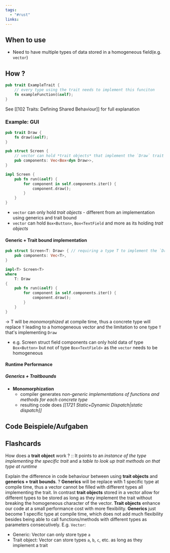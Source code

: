 ```yaml
---
tags:
  - "#rust"
links:
---
```

## When to use
- Need to have multiple types of data stored in a homogeneous field(e.g. `vector`) 

## How ?
```Rust
pub trait ExampleTrait {
	// every type using the trait needs to implement this funciton
	fn exampleFunction(&self);
}
```
See [[102 Traits: Defining Shared Behaviour]] for full explanation

### Example: GUI
```Rust
pub trait Draw {
	fn draw(&self);
}
```
```Rust
pub struct Screen {
	// vector can hold *trait objects* that implement the `Draw` trait
	pub components: Vec<Box<dyn Draw>>,
}

impl Screen {
	pub fn run(&self) {
		for component in self.components.iter() {
			component.draw();
		}
	}
}
```
- `vector` can only hold *trait objects* - different from an implementation using generics and trait bound
- `vector` can hold `Box<Button>`, `Box<TextField` and more as its holding *trait objects*
#### Generic + Trait bound implementation
```Rust
pub struct Screen<T: Draw> { // requiring a type T to implement the `Draw` trait
	pub components: Vec<T>,
}

impl<T> Screen<T>
where
	T: Draw
{
	pub fn run(&self) {
		for component in self.components.iter() {
			component.draw();
		}
	}
}
```
-> T will be *monomorphized* at compile time, thus a concrete type will replace `T` leading to a homogeneous vector and the limitation to one type `T` that's implementing `Draw`
- e.g. Screen struct field components can only hold data of type `Box<Button>` but not of type `Box<TextField>` as the `vector` needs to be homogeneous

#### Runtime Performance
##### Generics + Traitbounds
- **Monomorphization** 
	- compiler generates *non-generic implementations of functions and methods for each concrete type*
	- resulting code does *[[1721 Static+Dynamic Dispatch|static dispatch]]*
## Code Beispiele/Aufgaben


## Flashcards
How does a **trait object** work ? :: It points to an *instance of the type implementing the specific trait* and a *table to look up trait methods on that type at runtime*

<!--SR:!2024-09-30,44,270-->

Explain the difference in code behaviour between using **trait objects** and **generics + trait bounds**.
?
**Generics** will be replace with 1 specific type at compile time, thus a vector cannot be filled with different types all implementing the trait. In contrast **trait objects** stored in a vector allow for different types to be stored as long as they implement the trait without breaking the homogeneous character of the vector. **Trait objects** enhance our code at a small performance cost with more flexibility. **Generics** just become 1 specific type at compile time, which does not add much flexibility besides being able to call functions/methods with different types as parameters consecutively. E.g. `Vector`:
- Generic: Vector can only store type `a`
- Trait object: Vector can store types `a`, `b`, `c`, etc. as long as they implement a trait

<!--SR:!2024-11-14,89,290-->